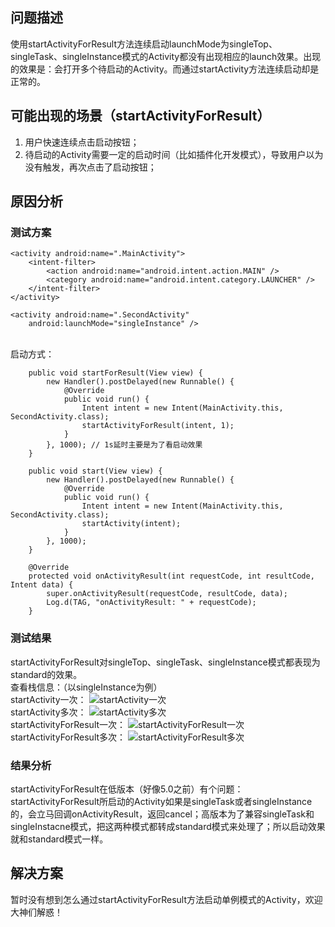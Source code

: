 ## 问题描述
使用startActivityForResult方法连续启动launchMode为singleTop、singleTask、singleInstance模式的Activity都没有出现相应的launch效果。出现的效果是：会打开多个待启动的Activity。而通过startActivity方法连续启动却是正常的。

## 可能出现的场景（startActivityForResult）
1. 用户快速连续点击启动按钮；
2. 待启动的Activity需要一定的启动时间（比如插件化开发模式），导致用户以为没有触发，再次点击了启动按钮；

## 原因分析
### 测试方案
```
<activity android:name=".MainActivity">
    <intent-filter>
        <action android:name="android.intent.action.MAIN" />
        <category android:name="android.intent.category.LAUNCHER" />    
    </intent-filter>    
</activity>

<activity android:name=".SecondActivity"
    android:launchMode="singleInstance" />
```
<br>启动方式：
```
    public void startForResult(View view) {
        new Handler().postDelayed(new Runnable() {
            @Override
            public void run() {
                Intent intent = new Intent(MainActivity.this, SecondActivity.class);
                startActivityForResult(intent, 1);
            }
        }, 1000); // 1s延时主要是为了看启动效果
    }

    public void start(View view) {
        new Handler().postDelayed(new Runnable() {
            @Override
            public void run() {
                Intent intent = new Intent(MainActivity.this, SecondActivity.class);
                startActivity(intent);
            }
        }, 1000);
    }

    @Override
    protected void onActivityResult(int requestCode, int resultCode, Intent data) {
        super.onActivityResult(requestCode, resultCode, data);
        Log.d(TAG, "onActivityResult: " + requestCode);
    }
```
### 测试结果
startActivityForResult对singleTop、singleTask、singleInstance模式都表现为standard的效果。<br>
查看栈信息：（以singleInstance为例）<br>
startActivity一次：
![startActivity一次](https://user-gold-cdn.xitu.io/2018/2/4/1615faef89bc2e4a?w=800&h=356&f=jpeg&s=35232)
<br> startActivity多次：
![startActivity多次](https://user-gold-cdn.xitu.io/2018/2/4/1615faf8f325ce83?w=800&h=385&f=jpeg&s=34860)
<br> startActivityForResult一次：
![startActivityForResult一次](https://user-gold-cdn.xitu.io/2018/2/4/1615fb038f44aa4f?w=800&h=288&f=jpeg&s=27017) 
<br> startActivityForResult多次：
![startActivityForResult多次](https://user-gold-cdn.xitu.io/2018/2/4/1615fafcca1c9988?w=800&h=265&f=jpeg&s=28044) 

### 结果分析
startActivityForResult在低版本（好像5.0之前）有个问题：startActivityForResult所启动的Activity如果是singleTask或者singleInstance的，会立马回调onActivityResult，返回cancel；高版本为了兼容singleTask和singleInstacne模式，把这两种模式都转成standard模式来处理了；所以启动效果就和standard模式一样。

## 解决方案
暂时没有想到怎么通过startActivityForResult方法启动单例模式的Activity，欢迎大神们解惑！